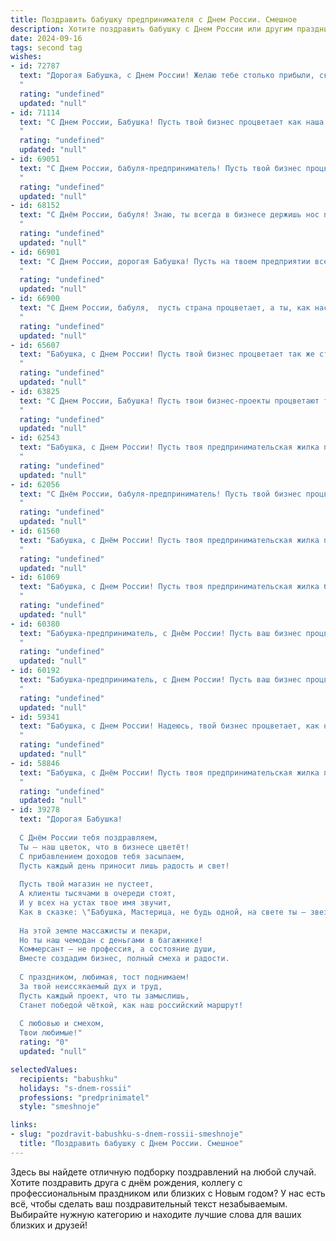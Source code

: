 ```yaml
---
title: Поздравить бабушку предпринимателя с Днем России. Смешное
description: Хотите поздравить бабушку с Днем России или другим праздником? Наш ИИ создаст незабываемое поздравление, а вы обязательно выделитесь среди других.  
date: 2024-09-16
tags: second tag
wishes:
- id: 72787
  text: "Дорогая Бабушка, с Днем России! Желаю тебе столько прибыли, сколько у тебя внуков, а может, даже больше! 😉 Пусть твой бизнес процветает, как русские берёзы, а конкуренты бегут от тебя, как от медведя! 🎉
  "
  rating: "undefined"
  updated: "null"
- id: 71114
  text: "С Днем России, Бабушка! Пусть твой бизнес процветает как наша страна, и пусть твои конкуренты завидуют тебе так же, как мы завидуем твоим вкусным пирожкам! 😉
  "
  rating: "undefined"
  updated: "null"
- id: 69051
  text: "С Днем России, бабуля-предприниматель! Пусть твой бизнес процветает, как пчелиный улей в день медового сбора, а прибыль течет рекой, а не медовой капелькой!  🤪
  "
  rating: "undefined"
  updated: "null"
- id: 68152
  text: "С Днём России, бабуля! Знаю, ты всегда в бизнесе держишь нос по ветру, а это, как известно, главное для настоящего предпринимателя!  Желаю тебе не только процветания в делах, но и  неувядаемого оптимизма и крепкого здоровья, чтобы ещё лет сто строить империю своего бизнеса! 😉
  "
  rating: "undefined"
  updated: "null"
- id: 66901
  text: "С Днем России, дорогая Бабушка! Пусть на твоем предприятии всегда будет процветание, а конкуренты трепещут перед твоим бизнес-нюхом! 😊🎉
  "
  rating: "undefined"
  updated: "null"
- id: 66900
  text: "С Днем России, бабуля,  пусть страна процветает, а ты, как настоящий предприниматель, продолжаешь  рулить бизнесом и поставлять внукам вкусные пироги и мудрые советы! 😉😄
  "
  rating: "undefined"
  updated: "null"
- id: 65607
  text: "Бабушка, с Днем России! Пусть твой бизнес процветает так же стремительно, как наш патриотизм. Желаем тебе  успехов в делах и чтобы твои конкуренты боялись тебя больше, чем санкций! 😉
  "
  rating: "undefined"
  updated: "null"
- id: 63825
  text: "С Днем России, Бабушка! Пусть твои бизнес-проекты процветают так же сильно, как наша страна! 🎉
  "
  rating: "undefined"
  updated: "null"
- id: 62543
  text: "Бабушка, с Днем России! Пусть твоя предпринимательская жилка процветает, а бизнес-идеи бьют ключом, как нефть в Сибири! 😜
  "
  rating: "undefined"
  updated: "null"
- id: 62056
  text: "С Днём России, бабуля-предприниматель! Пусть твой бизнес процветает так же, как процветает наша страна! А ещё пусть у тебя будет побольше времени на внуков, ведь ты, как известно, профи в делах, а мы — профи в том, чтобы радоваться! 😄
  "
  rating: "undefined"
  updated: "null"
- id: 61560
  text: "Бабушка, с Днём России! Пусть твоя предпринимательская жилка процветает как наша родная страна, а конкуренты трепещут от твоей деловой хватки!
  "
  rating: "undefined"
  updated: "null"
- id: 61069
  text: "Бабушка, с Днем России! Пусть твоя предпринимательская жилка будет острее, чем кремлевские куранты, а прибыль –  больше, чем у Роснефти! 🎉
  "
  rating: "undefined"
  updated: "null"
- id: 60380
  text: "Бабушка-предприниматель, с Днём России! Пусть ваш бизнес процветает так же бурно, как наша страна после революции! 😂  Желаем вам крепких нервов, острых идей и клиентов, которые платят вовремя! 😉
  "
  rating: "undefined"
  updated: "null"
- id: 60192
  text: "Бабушка-предприниматель, с Днем России! Пусть ваш бизнес процветает так же ярко, как наши триколоры на ветру, и приносит доход не меньше, чем наши патриотические чувства!
  "
  rating: "undefined"
  updated: "null"
- id: 59341
  text: "Бабушка, с Днем России! Надеюсь, твой бизнес процветает, как наша страна после очередной реформы! 😉  Пусть прибыль течет рекой, а конкуренты завидуют!
  "
  rating: "undefined"
  updated: "null"
- id: 58846
  text: "Бабушка, с Днём России! Пусть твоя предпринимательская жилка процветает, а прибыль растёт быстрее, чем цены на огурцы на рынке! 😄
  "
  rating: "undefined"
  updated: "null"
- id: 39278
  text: "Дорогая Бабушка!
  
  С Днём России тебя поздравляем,
  Ты — наш цветок, что в бизнесе цветёт!
  С прибавлением доходов тебя засыпаем,
  Пусть каждый день приносит лишь радость и свет!
  
  Пусть твой магазин не пустеет,
  А клиенты тысячами в очереди стоят,
  И у всех на устах твое имя звучит,
  Как в сказке: \"Бабушка, Мастерица, не будь одной, на свете ты — звезда!\"
  
  На этой земле массажисты и пекари,
  Но ты наш чемодан с деньгами в багажнике!
  Коммерсант — не профессия, а состояние души,
  Вместе создадим бизнес, полный смеха и радости.
  
  С праздником, любимая, тост поднимаем!
  За твой неиссякаемый дух и труд,
  Пусть каждый проект, что ты замыслишь,
  Станет победой чёткой, как наш российский маршрут!
  
  С любовью и смехом,
  Твои любимые!"
  rating: "0"
  updated: "null"

selectedValues:
  recipients: "babushku"
  holidays: "s-dnem-rossii"
  professions: "predprinimatel"
  style: "smeshnoje"

links:
- slug: "pozdravit-babushku-s-dnem-rossii-smeshnoje"
  title: "Поздравить бабушку с Днем России. Смешное"
---
```


Здесь вы найдете отличную подборку поздравлений на любой случай. 
Хотите поздравить друга с днём рождения, коллегу с профессиональным праздником или близких с Новым годом? У нас есть всё, чтобы сделать ваш поздравительный текст незабываемым. Выбирайте нужную категорию и находите лучшие слова для ваших близких и друзей!
